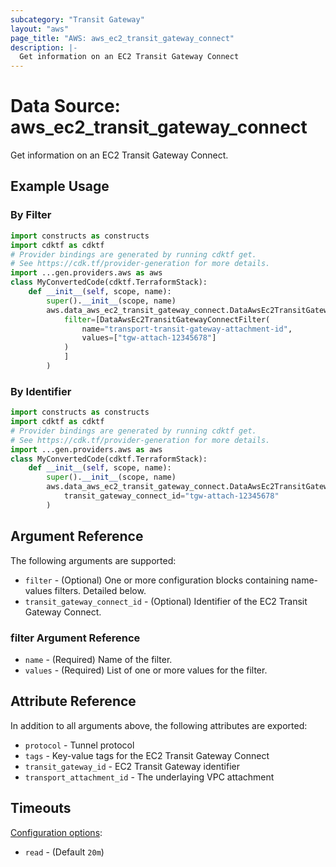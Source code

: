```yaml
---
subcategory: "Transit Gateway"
layout: "aws"
page_title: "AWS: aws_ec2_transit_gateway_connect"
description: |-
  Get information on an EC2 Transit Gateway Connect
---
```


# Data Source: aws_ec2_transit_gateway_connect

Get information on an EC2 Transit Gateway Connect.

## Example Usage

### By Filter

```python
import constructs as constructs
import cdktf as cdktf
# Provider bindings are generated by running cdktf get.
# See https://cdk.tf/provider-generation for more details.
import ...gen.providers.aws as aws
class MyConvertedCode(cdktf.TerraformStack):
    def __init__(self, scope, name):
        super().__init__(scope, name)
        aws.data_aws_ec2_transit_gateway_connect.DataAwsEc2TransitGatewayConnect(self, "example",
            filter=[DataAwsEc2TransitGatewayConnectFilter(
                name="transport-transit-gateway-attachment-id",
                values=["tgw-attach-12345678"]
            )
            ]
        )
```

### By Identifier

```python
import constructs as constructs
import cdktf as cdktf
# Provider bindings are generated by running cdktf get.
# See https://cdk.tf/provider-generation for more details.
import ...gen.providers.aws as aws
class MyConvertedCode(cdktf.TerraformStack):
    def __init__(self, scope, name):
        super().__init__(scope, name)
        aws.data_aws_ec2_transit_gateway_connect.DataAwsEc2TransitGatewayConnect(self, "example",
            transit_gateway_connect_id="tgw-attach-12345678"
        )
```

## Argument Reference

The following arguments are supported:

* `filter` - (Optional) One or more configuration blocks containing name-values filters. Detailed below.
* `transit_gateway_connect_id` - (Optional) Identifier of the EC2 Transit Gateway Connect.

### filter Argument Reference

* `name` - (Required) Name of the filter.
* `values` - (Required) List of one or more values for the filter.

## Attribute Reference

In addition to all arguments above, the following attributes are exported:

* `protocol` - Tunnel protocol
* `tags` - Key-value tags for the EC2 Transit Gateway Connect
* `transit_gateway_id` - EC2 Transit Gateway identifier
* `transport_attachment_id` - The underlaying VPC attachment

## Timeouts

[Configuration options](https://developer.hashicorp.com/terraform/language/resources/syntax#operation-timeouts):

- `read` - (Default `20m`)

<!-- cache-key: cdktf-0.17.0-pre.15 input-e8f48ffb39a79e25f21e27492ff83b8d5204dffc24108324f1f587842ad3aa9e -->